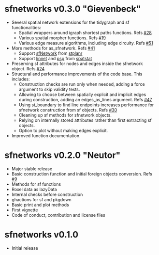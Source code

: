 # sfnetworks v0.3.0 "Gievenbeck"

* Several spatial network extensions for the tidygraph and sf functionalities:
  - Spatial wrappers around igraph shortest paths functions. Refs [#28](https://github.com/luukvdmeer/sfnetworks/issues/28)
  - Various spatial morpher functions. Refs [#19](https://github.com/luukvdmeer/sfnetworks/issues/19)
  - Various edge measure algorithms, including edge circuity. Refs [#51](https://github.com/luukvdmeer/sfnetworks/issues/51)
* More methods for as_sfnetwork. Refs [#41](https://github.com/luukvdmeer/sfnetworks/issues/41)
  - Support [sfNetwork](https://docs.ropensci.org/stplanr/reference/SpatialLinesNetwork.html) from [stplanr](https://docs.ropensci.org/stplanr/)
  - Support [linnet](https://rdrr.io/cran/spatstat/man/linnet.html) and [psp](https://rdrr.io/cran/spatstat/man/psp.object.html) from [spatstat](https://rdrr.io/cran/spatstat/)
* Preserving sf attributes for nodes and edges inside the sfnetwork object. Refs [#24](https://github.com/luukvdmeer/sfnetworks/issues/24)
* Structural and performance improvements of the code base. This includes:
  - Construction checks are run only when needed, adding a force argument to skip validity tests.
  - Allowing to choose between spatially explicit and implicit edges during construction, adding an edges_as_lines argument. Refs [#47](https://github.com/luukvdmeer/sfnetworks/issues/47)
  - Using st_boundary to find line endpoints increases performance for sfnetwork construction from sf objects. Refs [#30](https://github.com/luukvdmeer/sfnetworks/issues/30)
  - Cleaning up sf methods for sfnetwork objects.
  - Relying on internally stored attributes rather than first extracting sf objects.
  - Option to plot without making edges explicit.
* Improved function documentation.

# sfnetworks v0.2.0 "Neutor"

* Major stable release
* Basic construction function and initial foreign objects conversion. Refs [#9](https://github.com/luukvdmeer/sfnetworks/issues/9)
* Methods for sf functions
* Roxel data as lazyData
* Internal checks before construction
* ghactions for sf and pkgdown
* Basic print and plot methods
* First vignette
* Code of conduct, contribution and license files

# sfnetworks v0.1.0

* Initial release
